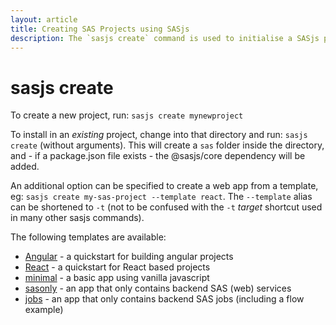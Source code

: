 ```yaml
---
layout: article
title: Creating SAS Projects using SASjs
description: The `sasjs create` command is used to initialise a SASjs project, either in plain form or using a range of templates.
---
```


sasjs create
====================

To create a new project, run:  `sasjs create mynewproject`

To install in an _existing_ project, change into that directory and run: `sasjs create` (without arguments).  This will create a `sas` folder inside the directory, and - if a package.json file exists - the @sasjs/core dependency will be added.

An additional option can be specified to create a web app from a template, eg: `sasjs create my-sas-project --template react`.  The `--template` alias can be shortened to `-t` (not to be confused with the `-t` _target_ shortcut used in many other sasjs commands).

The following templates are available:

* [Angular](https://github.com/sasjs/angular-seed-app) - a quickstart for building angular projects
* [React](https://github.com/sasjs/react-seed-app) - a quickstart for React based projects
* [minimal](https://github.com/sasjs/minimal-seed-app) - a basic app using vanilla javascript
* [sasonly](https://github.com/sasjs/template_sasonly) - an app that only contains backend SAS (web) services
* [jobs](https://github.com/sasjs/template_jobs) - an app that only contains backend SAS jobs (including a flow example)


<script id="asciicast-2HEe1ym63B8BNAvISepe1vmT5" src="https://asciinema.org/a/2HEe1ym63B8BNAvISepe1vmT5.js" async></script>



